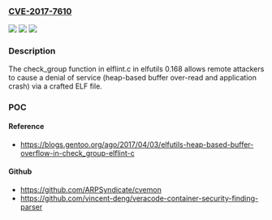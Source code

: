 ### [CVE-2017-7610](https://cve.mitre.org/cgi-bin/cvename.cgi?name=CVE-2017-7610)
![](https://img.shields.io/static/v1?label=Product&message=n%2Fa&color=blue)
![](https://img.shields.io/static/v1?label=Version&message=n%2Fa&color=blue)
![](https://img.shields.io/static/v1?label=Vulnerability&message=n%2Fa&color=brighgreen)

### Description

The check_group function in elflint.c in elfutils 0.168 allows remote attackers to cause a denial of service (heap-based buffer over-read and application crash) via a crafted ELF file.

### POC

#### Reference
- https://blogs.gentoo.org/ago/2017/04/03/elfutils-heap-based-buffer-overflow-in-check_group-elflint-c

#### Github
- https://github.com/ARPSyndicate/cvemon
- https://github.com/vincent-deng/veracode-container-security-finding-parser

